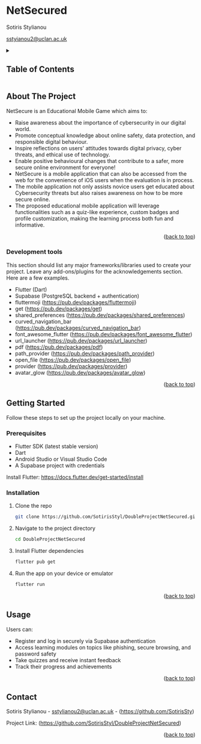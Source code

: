 # NetSecured

Sotiris Stylianou

<a href="">sstyianou2@uclan.ac.uk</a>

<!-- TABLE OF CONTENTS -->
<details>
  <summary><h2>Table of Contents</h2></summary>
  <ol>
    <li>
      <a href="#about-the-project">About The Project</a>
      <ul>
        <li><a href="#tools">Development tools</a></li>
      </ul>
    </li>
    <li>
      <a href="#getting-started">Getting Started</a>
      <ul>
        <li><a href="#prerequisites">Prerequisites</a></li>
        <li><a href="#installation">Installation</a></li>
      </ul>
    </li>
    <li><a href="#usage">Usage</a></li>
    <li><a href="#contact">Contact</a></li>
  </ol>
</details>



<!-- ABOUT THE PROJECT -->
## About The Project

NetSecure is an Educational Mobile Game which aims to:
* Raise awareness about the importance of cybersecurity in our digital world.
* Promote conceptual knowledge about online safety, data protection, and responsible digital behaviour.
* Inspire reflections on users' attitudes towards digital privacy, cyber threats, and ethical use of technology.
* Enable positive behavioural changes that contribute to a safer, more secure online environment for everyone!
* NetSecure is a mobile application that can also be accessed from the web for the convenience of iOS users when the evaluation is in process.
* The mobile application not only assists novice users get educated about Cybersecurity threats but also raises awareness on how to be more secure online.
* The proposed educational mobile application will leverage functionalities such as a quiz-like experience, custom badges and profile customization, making the learning process both fun and informative. 

<p align="right">(<a href="#readme-top">back to top</a>)</p>

### Development tools

This section should list any major frameworks/libraries used to create your project. Leave any add-ons/plugins for the acknowledgements section. Here are a few examples.

* Flutter (Dart)
* Supabase (PostgreSQL backend + authentication)
* fluttermoji (https://pub.dev/packages/fluttermoji)
* get (https://pub.dev/packages/get)
* shared_preferences (https://pub.dev/packages/shared_preferences)
* curved_navigation_bar (https://pub.dev/packages/curved_navigation_bar)
* font_awesome_flutter (https://pub.dev/packages/font_awesome_flutter)
* url_launcher (https://pub.dev/packages/url_launcher)
* pdf (https://pub.dev/packages/pdf)
* path_provider (https://pub.dev/packages/path_provider)
* open_file (https://pub.dev/packages/open_file)
* provider (https://pub.dev/packages/provider)
* avatar_glow (https://pub.dev/packages/avatar_glow)

<p align="right">(<a href="#readme-top">back to top</a>)</p>

<!-- GETTING STARTED -->
## Getting Started

Follow these steps to set up the project locally on your machine.

### Prerequisites

* Flutter SDK (latest stable version)
* Dart
* Android Studio or Visual Studio Code
* A Supabase project with credentials

Install Flutter:
https://docs.flutter.dev/get-started/install

### Installation

1. Clone the repo
   ```sh
   git clone https://github.com/SotirisStyl/DoubleProjectNetSecured.git
   ```
2. Navigate to the project directory
   ```sh
   cd DoubleProjectNetSecured
   ```
3. Install Flutter dependencies
   ```sh
   flutter pub get
   ```
4. Run the app on your device or emulator
   ```sh
   flutter run
   ```

<p align="right">(<a href="#readme-top">back to top</a>)</p>


<!-- USAGE EXAMPLES -->
## Usage

Users can:
* Register and log in securely via Supabase authentication
* Access learning modules on topics like phishing, secure browsing, and password safety
* Take quizzes and receive instant feedback
* Track their progress and achievements

<p align="right">(<a href="#readme-top">back to top</a>)</p>


<!-- CONTACT -->
## Contact

Sotiris Stylianou - sstylianou2@uclan.ac.uk - (https://github.com/SotirisSty)

Project Link: (https://github.com/SotirisStyl/DoubleProjectNetSecured)

<p align="right">(<a href="#readme-top">back to top</a>)</p>

